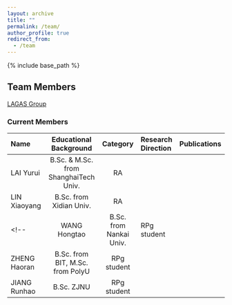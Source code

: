 ```yaml
---
layout: archive
title: ""
permalink: /team/
author_profile: true
redirect_from:
  - /team
---
```


{% include base_path %}

## Team Members

[LAGAS Group](https://github.com/HKBU-LAGAS)

### Current Members

| Name         | Educational Background       |  Category    |   Research Direction  |   Publications  |
|:--------------|:-------------------------------:|:--------------:|:-----------------------|:-----------------------|
| LAI Yurui | B.Sc. & M.Sc. from ShanghaiTech Univ.| RA |       |                       |
| LIN Xiaoyang | B.Sc. from Xidian Univ.| RA |       |                       |
<!-- | WANG Hongtao | B.Sc. from Nankai Univ.| RPg student |       |                       |
| ZHENG Haoran | B.Sc. from BIT, M.Sc. from PolyU| RPg student |       |                       |
| JIANG Runhao | B.Sc. ZJNU| RPg student |       |                       | -->

